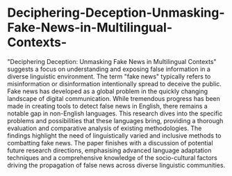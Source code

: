 # Deciphering-Deception-Unmasking-Fake-News-in-Multilingual-Contexts-
"Deciphering Deception: Unmasking Fake News in Multilingual Contexts" suggests a focus on understanding and exposing false information in a diverse linguistic environment. The term "fake news" typically refers to misinformation or disinformation intentionally spread to deceive the public.
Fake news has developed as a global problem in the quickly changing landscape of digital communication. While tremendous progress has been made in creating tools to detect false news in English, there remains a notable gap in non-English languages. This research dives into the specific problems and possibilities that these languages bring, providing a thorough evaluation and comparative analysis of existing methodologies. The findings highlight the need of linguistically varied and inclusive methods to combatting fake news. The paper finishes with a discussion of potential future research directions, emphasising advanced language adaptation techniques and a comprehensive knowledge of the socio-cultural factors driving the propagation of false news across diverse linguistic communities.
